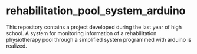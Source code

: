 # rehabilitation_pool_system_arduino
This repository contains a project developed during the last year of high school.
A system for monitoring information of a rehabilitation physiotherapy pool through a simplified system programmed with arduino is realized.
